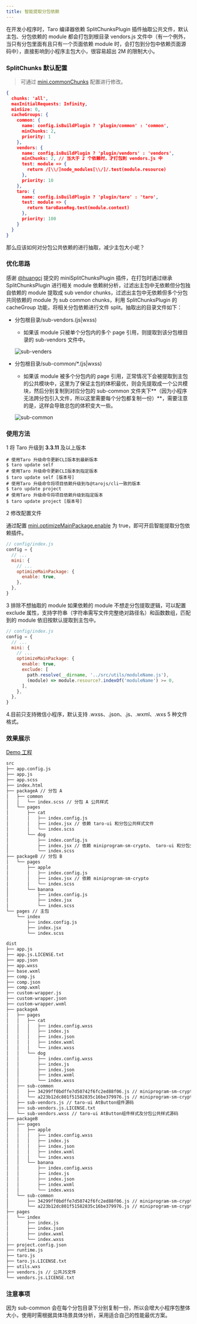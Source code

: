 ```yaml
---
title: 智能提取分包依赖
---
```


在开发小程序时，Taro 编译器依赖 SplitChunksPlugin 插件抽取公共文件，默认主包、分包依赖的 module 都会打包到根目录 vendors.js 文件中（有一个例外，当只有分包里面有且只有一个页面依赖 module 时，会打包到分包中依赖页面源码中），直接影响到小程序主包大小，很容易超出 2M 的限制大小。

### SplitChunks 默认配置

> 可通过 [mini.commonChunks](/docs/next/config-detail#minicommonchunks) 配置进行修改。

```json title="SplitChunks 默认配置"
{
  chunks: 'all',
  maxInitialRequests: Infinity,
  minSize: 0,
  cacheGroups: {
    common: {
      name: config.isBuildPlugin ? 'plugin/common' : 'common',
      minChunks: 2,
      priority: 1
    },
    vendors: {
      name: config.isBuildPlugin ? 'plugin/vendors' : 'vendors',
      minChunks: 2, // 当大于 2 个依赖时，才打包到 vendors.js 中
      test: module => {
        return /[\\/]node_modules[\\/]/.test(module.resource)
      },
      priority: 10
    },
    taro: {
      name: config.isBuildPlugin ? 'plugin/taro' : 'taro',
      test: module => {
        return taroBaseReg.test(module.context)
      },
      priority: 100
    }
  }
}
```

那么应该如何对分包公共依赖的进行抽取，减少主包大小呢？

### 优化思路

感谢 [@huangcj](https://github.com/huangcj99) 提交的 miniSplitChunksPlugin 插件，在打包时通过继承 SplitChunksPlugin 进行相关 module 依赖树分析，过滤出主包中无依赖但分包独自依赖的 module 提取成 sub vendor chunks，过滤出主包中无依赖但多个分包共同依赖的 module 为 sub common chunks，利用 SplitChunksPlugin 的 cacheGroup 功能，将相关分包依赖进行文件 split。抽取出的目录文件如下：

- 分包根目录/sub-vendors.(js|wxss)

  - 如果该 module 只被单个分包内的多个 page 引用，则提取到该分包根目录的 sub-vendors 文件中。

  ![sub-venders](https://img13.360buyimg.com/imagetools/jfs/t1/205404/34/21044/222198/6256e36cE62a6c078/93671ab13f3df367.png)

- 分包根目录/sub-common/\*.(js|wxss)

  - 如果该 module 被多个分包内的 page 引用，正常情况下会被提取到主包的公共模块中，这里为了保证主包的体积最优，则会先提取成一个公共模块，然后分别复制到对应分包的 sub-common 文件夹下**（因为小程序无法跨分包引入文件，所以这里需要每个分包都复制一份）**，需要注意的是，这样会导致总包的体积变大一些。

  ![sub-common](https://img12.360buyimg.com/imagetools/jfs/t1/136245/21/26437/256225/6256e36dE6a1c438f/43dfcf54cf443ca0.png)

### 使用方法

1 将 Taro 升级到 **3.3.11** 及以上版本

```shell title="升级版本"
# 使用Taro 升级命令更新CLI版本到最新版本
$ taro update self 
# 使用Taro 升级命令更新CLI版本到指定版本
$ taro update self [版本号]
# 使用Taro 升级命令将项目依赖升级到与@tarojs/cli一致的版本
$ taro update project
# 使用Taro 升级命令将项目依赖升级到指定版本
$ taro update project [版本号]
```

2 修改配置文件

通过配置 [mini.optimizeMainPackage.enable](/docs/next/config-detail#minioptimizemainpackage) 为 true，即可开启智能提取分包依赖插件。

```js title="开启智能提取分包依赖"
// config/index.js
config = {
  // ...
  mini: {
    // ...
    optimizeMainPackage: {
      enable: true,
    },
  },
}
```

3 排除不想抽取的 module
如果依赖的 module 不想走分包提取逻辑，可以配置 exclude 属性，支持字符串（字符串需写文件完整绝对路径名）和函数数组，匹配到的 module 依旧按默认提取到主包中。

```js title="开启智能提取分包依赖"
// config/index.js
config = {
  // ...
  mini: {
    // ...
    optimizeMainPackage: {
      enable: true,
      exclude: [
        path.resolve(__dirname, '../src/utils/moduleName.js'),
        (module) => module.resource?.indexOf('moduleName') >= 0,
      ],
    },
  },
}
```

4.目前只支持微信小程序，默认支持 .wxss、.json、.js、.wxml、.wxs 5 种文件格式。

### 效果展示

[Demo 工程](https://github.com/NervJS/taro/tree/feat/webpack5/examples/mini-split-chunks-plugin)

```bash title="源文件工程目录"
src
├── app.config.js
├── app.js
├── app.scss
├── index.html
├── packageA // 分包 A
│   ├── common
│   │   └── index.scss // 分包 A 公共样式
│   └── pages
│       ├── cat
│       │   ├── index.config.js
│       │   ├── index.jsx // 依赖 taro-ui 和分包公共样式文件
│       │   └── index.scss
│       └── dog
│           ├── index.config.js
│           ├── index.jsx // 依赖 miniprogram-sm-crypto、 taro-ui 和分包公共样式文件
│           └── index.scss
├── packageB // 分包 B
│   └── pages
│       ├── apple
│       │   ├── index.config.js
│       │   ├── index.jsx // 依赖 miniprogram-sm-crypto
│       │   └── index.scss
│       └── banana
│           ├── index.config.js
│           ├── index.jsx
│           └── index.scss
└── pages // 主包
    └── index
        ├── index.config.js
        ├── index.jsx
        └── index.scss
```

```bash title="输出工程目录"
dist
├── app.js
├── app.js.LICENSE.txt
├── app.json
├── app.wxss
├── base.wxml
├── comp.js
├── comp.json
├── comp.wxml
├── custom-wrapper.js
├── custom-wrapper.json
├── custom-wrapper.wxml
├── packageA
│   ├── pages
│   │   ├── cat
│   │   │   ├── index.config.wxss
│   │   │   ├── index.js
│   │   │   ├── index.json
│   │   │   ├── index.wxml
│   │   │   └── index.wxss
│   │   └── dog
│   │       ├── index.config.wxss
│   │       ├── index.js
│   │       ├── index.json
│   │       ├── index.wxml
│   │       └── index.wxss
│   ├── sub-common
│   │   ├── 34299ff0bdffe7d50742f6fc2ed88f06.js // miniprogram-sm-crypto 依赖模块 jsbn 源码
│   │   └── a223b12dc801f51582835c16be379976.js // miniprogram-sm-crypto 源码
│   ├── sub-vendors.js // taro-ui AtButton组件源码
│   ├── sub-vendors.js.LICENSE.txt
│   └── sub-vendors.wxss // taro-ui AtButton组件样式及分包公共样式源码
├── packageB
│   ├── pages
│   │   ├── apple
│   │   │   ├── index.config.wxss
│   │   │   ├── index.js
│   │   │   ├── index.json
│   │   │   ├── index.wxml
│   │   │   └── index.wxss
│   │   └── banana
│   │       ├── index.config.wxss
│   │       ├── index.js
│   │       ├── index.json
│   │       ├── index.wxml
│   │       └── index.wxss
│   └── sub-common
│       ├── 34299ff0bdffe7d50742f6fc2ed88f06.js // miniprogram-sm-crypto 依赖模块 jsbn 源码
│       └── a223b12dc801f51582835c16be379976.js // miniprogram-sm-crypto 源码
├── pages
│   └── index
│       ├── index.js
│       ├── index.json
│       ├── index.wxml
│       └── index.wxss
├── project.config.json
├── runtime.js
├── taro.js
├── taro.js.LICENSE.txt
├── utils.wxs
├── vendors.js // 公共JS文件
└── vendors.js.LICENSE.txt
```

### 注意事项

因为 sub-common 会在每个分包目录下分别复制一份，所以会增大小程序包整体大小，使用时需根据具体场景具体分析，采用适合自己的性能最优方案。
